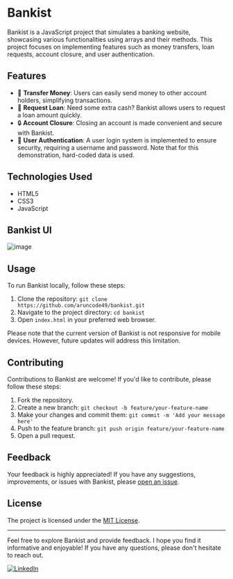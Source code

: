 # Bankist

Bankist is a JavaScript project that simulates a banking website, showcasing various functionalities using arrays and their methods. This project focuses on implementing features such as money transfers, loan requests, account closure, and user authentication.

## Features

- 💸 **Transfer Money**: Users can easily send money to other account holders, simplifying transactions.
- 📝 **Request Loan**: Need some extra cash? Bankist allows users to request a loan amount quickly.
- 🔒 **Account Closure**: Closing an account is made convenient and secure with Bankist.
- 🔐 **User Authentication**: A user login system is implemented to ensure security, requiring a username and password. Note that for this demonstration, hard-coded data is used.

## Technologies Used

- HTML5
- CSS3
- JavaScript

## Bankist UI
![image](https://github.com/aruncode49/Bankist/assets/112400317/42ae335f-47b7-46a3-ba99-33afbc5f0628)


## Usage

To run Bankist locally, follow these steps:

1. Clone the repository: `git clone https://github.com/aruncode49/bankist.git`
2. Navigate to the project directory: `cd bankist`
3. Open `index.html` in your preferred web browser.

Please note that the current version of Bankist is not responsive for mobile devices. However, future updates will address this limitation.

## Contributing

Contributions to Bankist are welcome! If you'd like to contribute, please follow these steps:

1. Fork the repository.
2. Create a new branch: `git checkout -b feature/your-feature-name`
3. Make your changes and commit them: `git commit -m 'Add your message here'`
4. Push to the feature branch: `git push origin feature/your-feature-name`
5. Open a pull request.

## Feedback

Your feedback is highly appreciated! If you have any suggestions, improvements, or issues with Bankist, please [open an issue](https://github.com/your-username/bankist/issues).

## License

The project is licensed under the [MIT License](https://opensource.org/licenses/MIT).

---

Feel free to explore Bankist and provide feedback. I hope you find it informative and enjoyable! If you have any questions, please don't hesitate to reach out.

[![LinkedIn](https://img.shields.io/badge/LinkedIn-Connect-blue?style=flat&logo=linkedin)](https://www.linkedin.com/in/aruncode49)
